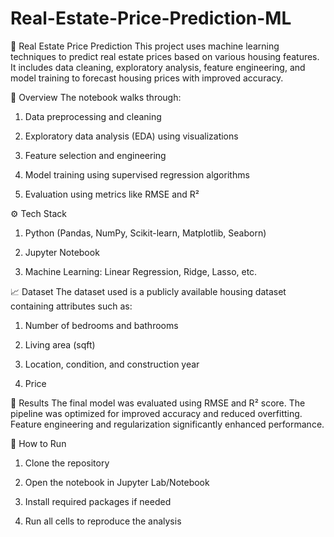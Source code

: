 # Real-Estate-Price-Prediction-ML

🏡 Real Estate Price Prediction
This project uses machine learning techniques to predict real estate prices based on various housing features. It includes data cleaning, exploratory analysis, feature engineering, and model training to forecast housing prices with improved accuracy.

📌 Overview
The notebook walks through:

1. Data preprocessing and cleaning

2. Exploratory data analysis (EDA) using visualizations

3. Feature selection and engineering

4. Model training using supervised regression algorithms

5. Evaluation using metrics like RMSE and R²

⚙️ Tech Stack
1. Python (Pandas, NumPy, Scikit-learn, Matplotlib, Seaborn)

2. Jupyter Notebook

3. Machine Learning: Linear Regression, Ridge, Lasso, etc.

📈 Dataset
The dataset used is a publicly available housing dataset containing attributes such as:

1. Number of bedrooms and bathrooms

2. Living area (sqft)

3. Location, condition, and construction year

4. Price

🚀 Results
The final model was evaluated using RMSE and R² score. The pipeline was optimized for improved accuracy and reduced overfitting. Feature engineering and regularization significantly enhanced performance.

📌 How to Run
1. Clone the repository

2. Open the notebook in Jupyter Lab/Notebook

3. Install required packages if needed

4. Run all cells to reproduce the analysis
